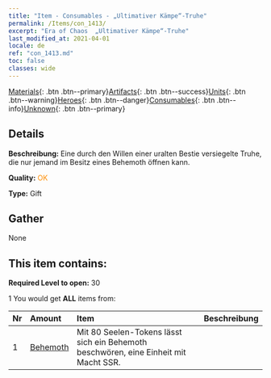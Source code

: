 ```yaml
---
title: "Item - Consumables - „Ultimativer Kämpe“-Truhe"
permalink: /Items/con_1413/
excerpt: "Era of Chaos  „Ultimativer Kämpe“-Truhe"
last_modified_at: 2021-04-01
locale: de
ref: "con_1413.md"
toc: false
classes: wide
---
```

 [Materials](/de/Items/){: .btn .btn--primary}[Artifacts](/de/Items/Artifacts/){: .btn .btn--success}[Units](/de/Items/Units/){: .btn .btn--warning}[Heroes](/de/Items/Heroes/){: .btn .btn--danger}[Consumables](/de/Items/Consumables/){: .btn .btn--info}[Unknown](/de/Items/Unknown/){: .btn .btn--primary}

## Details
 **Beschreibung:** Eine durch den Willen einer uralten Bestie versiegelte Truhe, die nur jemand im Besitz eines Behemoth öffnen kann.

 **Quality:** <span style="color: #FF8C00">OK</span>

 **Type:** Gift

## Gather

  None

## This item contains:

 **Required Level to open:** 30

 1 You would get **ALL** items  from:

  | Nr | Amount |     Item    | Beschreibung |
  |:---|:-------|:------------|:-----------:|
  | 1 | [Behemoth](/de/Items/unt_223/) | Mit 80 Seelen-Tokens lässt sich ein Behemoth beschwören, eine Einheit mit Macht SSR. | 
